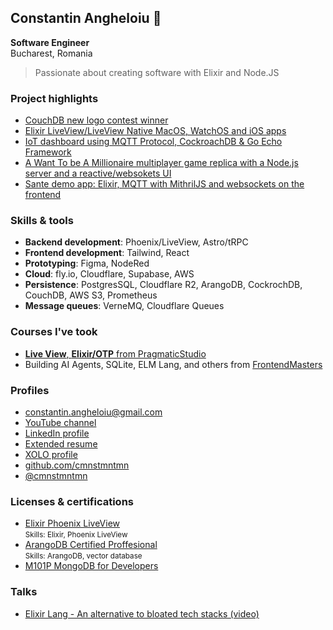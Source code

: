 ## Constantin Angheloiu 👋
**Software Engineer**<br />
Bucharest, Romania

> Passionate about creating software with Elixir and Node.JS

### Project highlights

- [CouchDB new logo contest winner](https://blog.couchdb.org/2016/09/20/2-0/) <br />
- [Elixir LiveView/LiveView Native MacOS, WatchOS and iOS apps](https://www.youtube.com/watch?v=X4Hh8Oae9fk) <br />
- [IoT dashboard using MQTT Protocol, CockroachDB & Go Echo Framework](https://www.youtube.com/watch?v=1tvEvpvrvP8&feature=youtu.be) <br />
- [A Want To be A Millionaire multiplayer game replica with a Node.js server and a reactive/websokets UI](https://youtu.be/21lq91TMCR4) <br />
- [Sante demo app: Elixir, MQTT with MithrilJS and websockets on the frontend](https://www.youtube.com/watch?v=_CByzEkz0v0)


### Skills & tools

- **Backend development**: Phoenix/LiveView, Astro/tRPC <br />
- **Frontend development**: Tailwind, React<br />
- **Prototyping**: Figma, NodeRed<br />
- **Cloud**: fly.io, Cloudflare, Supabase, AWS<br />
- **Persistence**: PostgresSQL, Cloudflare R2, ArangoDB, CockrochDB, CouchDB, AWS S3, Prometheus
- **Message queues**: VerneMQ, Cloudflare Queues

### Courses I've took

- [**Live View**, **Elixir/OTP** from PragmaticStudio](https://pragmaticstudio.com/alumni/cmnstmntmn)
- Building AI Agents, SQLite, ELM Lang, and others from [FrontendMasters](https://frontendmasters.com/u/cmnstmntmn/)

### Profiles
- <constantin.angheloiu@gmail.com>
- [YouTube channel](https://youtube.com/@cmnstmntmn)
- [LinkedIn profile](https://www.linkedin.com/in/constantin-angheloiu-9b544a189/)
- [Extended resume](https://gist.github.com/cmnstmntmn/49158412f5bde8d3925e08e141273345)
- [XOLO profile](https://app.xolo.io/profile/constantin.angheloiu?lang=en)
- [github.com/cmnstmntmn](http://github.com/cmnstmntmn)
- [@cmnstmntmn](https://twitter.com/cmnstmntmn)

### Licenses & certifications

* [Elixir Phoenix LiveView](https://pragmaticstudio.com/alumni/cmnstmntmn)<br />
<small>Skills: Elixir, Phoenix LiveView</small>
* [ArangoDB Certified Proffesional](https://cmkr.co/pdf/downloads/?certificate_id=41174&sid=77664917&nrg_id=737496&test_id=1207231&aid=7122326&utype=SD&cert_token=d449517e6794689112023e153916e040&tprtoken=D9KH)<br />
<small>Skills: ArangoDB, vector database</small>
* [M101P MongoDB for Developers](https://university.mongodb.com/course_completion/563415fce7e2436594fd7372bd186cfa/printable)

### Talks

* [Elixir Lang - An alternative to bloated tech stacks (video)](https://youtu.be/mRf20AANdYk)
